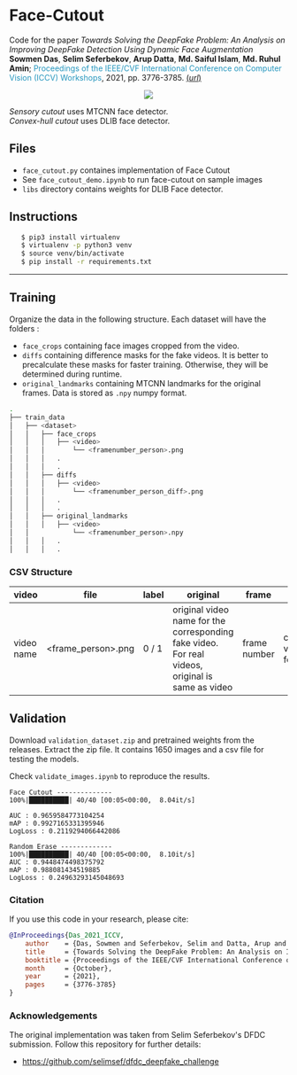 # Face-Cutout
Code for the paper *Towards Solving the DeepFake Problem: An Analysis on Improving DeepFake Detection Using Dynamic Face Augmentation* **Sowmen Das**, **Selim Seferbekov**, **Arup Datta**, **Md. Saiful Islam**, **Md. Ruhul Amin**; <span style="color:#2596be
">Proceedings of the IEEE/CVF International Conference on Computer Vision (ICCV) Workshops</span>, 2021, pp. 3776-3785. [(*url*)](https://openaccess.thecvf.com/content/ICCV2021W/RPRMI/html/Das_Towards_Solving_the_DeepFake_Problem_An_Analysis_on_Improving_DeepFake_ICCVW_2021_paper.html)

<p align="center">
  <img src="https://github.com/sowmen/face-cutout/blob/main/test_samples/intro.png">
</p>

*Sensory cutout* uses MTCNN face detector. </br>
*Convex-hull cutout* uses DLIB face detector.

## Files
- `face_cutout.py` containes implementation of Face Cutout
- See `face_cutout_demo.ipynb` to run face-cutout on sample images
- `libs` directory contains weights for DLIB Face detector.


## Instructions
```bash
   $ pip3 install virtualenv
   $ virtualenv -p python3 venv 
   $ source venv/bin/activate
   $ pip install -r requirements.txt
```
---------------------------------------------------------------------------------


## Training

Organize the data in the following structure. Each dataset will have the folders :
- `face_crops` containing face images cropped from the video.
- `diffs` containing difference masks for the fake videos. It is better to precalculate these masks for faster training. Otherwise, they will be determined during runtime.
- `original_landmarks` containing MTCNN landmarks for the original frames. Data is stored as `.npy` numpy format.
  
```bash
.
├── train_data
│   ├── <dataset>
│   │   ├── face_crops
│   │   │   ├── <video>
│   │   │       └── <framenumber_person>.png
│   │   │   .
│   │   │   .
│   │   ├── diffs
│   │   │   ├── <video>
│   │   │       └── <framenumber_person_diff>.png
│   │   │   .
│   │   │   .
│   │   ├── original_landmarks
│   │   │   ├── <video>
│   │           └── <framenumber_person>.npy
│   │   │   .
│   │   │   .

```

### CSV Structure

| video       | file                    | label | original | frame | fold | dataset |
| ----------- | -----------             | ------ | -------- | ----- | ---- | ------ |
| video name  | <frame_person>.png      |   0 / 1    | original video name for the corresponding fake video. For real videos, original is same as video | frame number | cross-validation fold | dfdc / celebdf/ ffpp


## Validation

Download `validation_dataset.zip` and pretrained weights from the releases. Extract the zip file. It contains 1650 images and a csv file for testing the models. </br>

Check `validate_images.ipynb` to reproduce the results.

```
Face Cutout --------------
100%|██████████| 40/40 [00:05<00:00,  8.04it/s]

AUC : 0.9659584773104254
mAP : 0.9927165331395946
LogLoss : 0.2119294066442086

Random Erase -------------
100%|██████████| 40/40 [00:05<00:00,  8.10it/s]
AUC : 0.9448474498375792
mAP : 0.988081434519885
LogLoss : 0.24963293145048693
```

### Citation
If you use this code in your research, please cite:

```bibtex
@InProceedings{Das_2021_ICCV,
    author    = {Das, Sowmen and Seferbekov, Selim and Datta, Arup and Islam, Md. Saiful and Amin, Md. Ruhul},
    title     = {Towards Solving the DeepFake Problem: An Analysis on Improving DeepFake Detection Using Dynamic Face Augmentation},
    booktitle = {Proceedings of the IEEE/CVF International Conference on Computer Vision (ICCV) Workshops},
    month     = {October},
    year      = {2021},
    pages     = {3776-3785}
}
```

### Acknowledgements

The original implementation was taken from Selim Seferbekov's DFDC submission. Follow this repository for further details:

- https://github.com/selimsef/dfdc_deepfake_challenge

